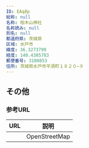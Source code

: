 ```yaml
---
ID: EAq8p
総称: null
名称: 桧木山神社
名称読み: null
別名: null
都道府県: 茨城県
区域: 水戸市
緯度: 36.3273799
経度: 140.4385783
郵便番号: 3100853
住所: 茨城県水戸市平須町１８２０−９
---
```


## その他

### 参考URL

| URL | 説明          |
| --- | ------------- |
|     | OpenStreetMap |
